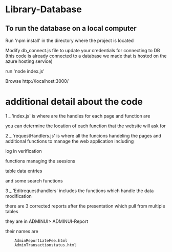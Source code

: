 # Library-Database

## To run the database on a local computer

Run 'npm install' in the directory where the project is located

Modify db_connect.js file to update your credentials for connecting to DB
(this code is already connected to a database we made that is hosted on the azure hosting service)

run 'node index.js'

Browse http://localhost:3000/ 

# additional detail about the code

1 _ 'index.js' is where are the handles for each page and function are

you can determine the location of each function that the website will ask for


2 _ 'requestHandlers.js' is where all the funcions handeling the pages and additional functions to manage the 
web application including 

log in verification

functions managing the seesions

table data entries 

and some search functions


3 _ 'Editrequesthandlers' includes the functions which handle the data modification




there are 3 corrected reports after the presentation which pull from multiple tables 


they are in ADMINUI> ADMINUI-Report 

their names are 

        AdminReportLateFee.html
        AdminTransactionstatus.html
        
